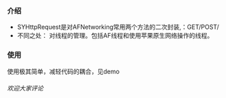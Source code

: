 ### 介绍
- SYHttpRequest是对AFNetworking常用两个方法的二次封装,：GET/POST/
- 不同之处： 对线程的管理。包括AF线程和使用苹果原生网络操作的线程。
### 使用
使用极其简单，减轻代码的耦合，见demo

###### *欢迎大家评论*

